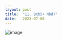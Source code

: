 ```yaml
---
layout: post
title:  "11. Bxb5+ Nbd7"
date:   2023-07-08
---
```


![image]({{site.url}}/assets/meetup_photos/2023-07-08.jpg)
